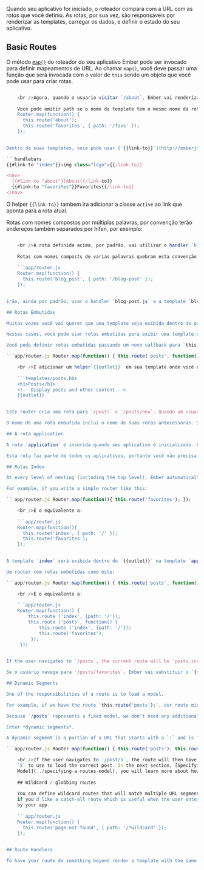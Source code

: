 Quando seu aplicativo for iniciado, o roteador compara com a URL com as *rotas* que você definiu. As rotas, por sua vez, são responsáveis por renderizar as templates, carregar os dados, e definir o estado do seu aplicativo.

## Basic Routes

O método [`map()`](http://emberjs.com/api/classes/Ember.Router.html#method_map) do roteador do seu aplicativo Ember pode ser invocado para definir mapeamentos de URL. Ao chamar `map()`, você deve passar uma função que será invocada com o valor de `this` sendo um objeto que você pode usar para criar rotas.

```app/router.js Router.map(function() { this.route('about', { path: '/about' }); this.route('favorites', { path: '/favs' }); });

    <br />Agora, quando o usuario visitar `/about`, Ember vai renderizar a template`about`. Visitar `/favs` irá renderizar a template `favorites`.
    
    Voce pode omitir path se o nome da template tem o mesmo nome da rota. ```app/router.js
    Router.map(function() {
      this.route('about');
      this.route('favorites', { path: '/favs' });
    });
    

Dentro de suas templates, voce pode usar [`{{link-to}}`](http://emberjs.com/api/classes/Ember.Templates.helpers.html#method_link-to) para navegar entre as rotas, usando o nome que voce definiu no método `route`.

```handlebars
{{#link-to "index"}}<img class="logo">{{/link-to}}

<nav>
  {{#link-to "about"}}About{{/link-to}}
  {{#link-to "favorites"}}Favorites{{/link-to}}
</nav>
```

O helper `{{link-to}}` tambem ira adicionar a classe `active` ao link que aponta para a rota atual.

Rotas com nomes compostos por múltiplas palavras, por convenção terão endereços também separados por hífen, por exemplo:

```app/router.js Router.map(function() { this.route('blog-post', { path: '/blog-post' }); });

    <br />A rota definida acima, por padrão, vai utilizar o handler `blog-post.js`, a template `blog-post.hbs`, e qualquer `{{link-to}}` helper vai utilizar `blog-post` para referencia-la.
    
    Rotas com nomes composts de varias palavras quebram esta convenção, como este:
    
    ```app/router.js
    Router.map(function() {
      this.route('blog_post', { path: '/blog-post' });
    });
    

irão, ainda por padrão, usar o handler `blog-post.js` e a template `blog-post.hbs`, mas o helper `{{link-to}}` vai referencia-la como `blog_post`.

## Rotas Embutidas

Muitas vezes você vai querer que uma template seja exibida dentro de outra template. Por exemplo, em um blog, ao invés de ir de uma lista de posts para a criação de um novo post, voce pode querer que a pagina de criação de posts seja exibida ao lado da lista.

Nesses casos, você pode usar rotas embutidas para exibir uma template dentro de outra.

Você pode definir rotas embutidas passando um novo callback para `this.route`:

```app/router.js Router.map(function() { this.route('posts', function() { this.route('new'); }); });

    <br />E adicionar um helper`{{outlet}}` em sua template onde você quer que a rota seja exibida:
    
    ```templates/posts.hbs
    <h1>Posts</h1>
    <!-- Display posts and other content -->
    {{outlet}}
    

Este router cria uma rota para `/posts` e `/posts/new`. Quando um usuario visita `/posts`, ele ve apenas a template `posts.hbs`. (Abaixo, em [index routes](#toc_index-routes) há explicação adiciona importante sobre isso.) Quando um usuário visita `posts/new`, ele vera a template `posts/new.hbs` exibida dentro do `{{outlet}}` da template de `posts`.

O nome de uma rota embutida inclui o nome de suas rotas antecessoras. Se você quer fazer a transição para uma rota (via `transitionTo` ou `{{#link-to}}`), certifique-se de usar o nome completo de sua rota (`posts.new`, não é `new`).

## A rota application

A rota `application` é inserida quando seu aplicativo é inicializado. Assim como outras rotas, ela irá carregar uma template com o mesmo nome (`application` neste caso) por padrão. Você deve colocar o seu cabeçalho, rodapé e qualquer outro conteúdo decorativo nesta template. Todas as outras rotas serao exibidas dentro do `{{outlet}}` da template `application.hbs`.

Esta rota faz parte de todos os aplicativos, portanto você não precisa especifica-la em `app/router.js`.

## Rotas Index

At every level of nesting (including the top level), Ember automatically provides a route for the `/` path named `index`. To see when a new level of nesting occurs, check the router, whenever you see a `function`, that's a new level.

For example, if you write a simple router like this:

```app/router.js Router.map(function(){ this.route('favorites'); });

    <br />É o equivalente a:
    
    ```app/router.js
    Router.map(function(){
      this.route('index', { path: '/' });
      this.route('favorites');
    });
    

A template `index` será exibida dentro do `{{outlet}}` na template `application`. Se o usuário navega para `/favorites`, Ember substituirá a template `index` com a template `favorites`.

Um router com rotas embutidas como este:

```app/router.js Router.map(function() { this.route('posts', function() { this.route('favorites'); }); });

    <br />É o equivalente a:
    
    ```app/router.js 
    Router.map(function() {
        this.route ('index', {path: '/'});   
        this.route ('posts', function() {
            this.route ('index', {path: '/'});
            this.route('favorites');
         });
     });
    

If the user navigates to `/posts`, the current route will be `posts.index`, and the `posts/index` template will be rendered into the `{{outlet}}` in the `posts` template.

Se o usuário navega para `/posts/favorites`, Ember vai substituir o `{{outlet}}` da template `posts`, com a template `posts/favorites`.

## Dynamic Segments

One of the responsibilities of a route is to load a model.

For example, if we have the route `this.route('posts');`, our route might load all of the blog posts for the app.

Because `/posts` represents a fixed model, we don't need any additional information to know what to retrieve. However, if we want a route to represent a single post, we would not want to have to hardcode every possible post into the router.

Enter *dynamic segments*.

A dynamic segment is a portion of a URL that starts with a `:` and is followed by an identifier.

```app/router.js Router.map(function() { this.route('posts'); this.route('post', { path: '/post/:post_id' }); });

    <br />If the user navigates to `/post/5`, the route will then have the `post_id` of
    `5` to use to load the correct post. In the next section, [Specifying a Route's
    Model](../specifying-a-routes-model), you will learn more about how to load a model.
    
    ## Wildcard / globbing routes
    
    You can define wildcard routes that will match multiple URL segments. This could be used, for example,
    if you'd like a catch-all route which is useful when the user enters an incorrect URL not managed
    by your app.
    
    ```app/router.js
    Router.map(function() {
      this.route('page-not-found', { path: '/*wildcard' });
    });
    

## Route Handlers

To have your route do something beyond render a template with the same name, you'll need to create a route handler. The following guides will explore the different features of route handlers. For more information on routes, see the API documentation for [the router](http://emberjs.com/api/classes/Ember.Router.html) and for [route handlers](http://emberjs.com/api/classes/Ember.Route.html).
